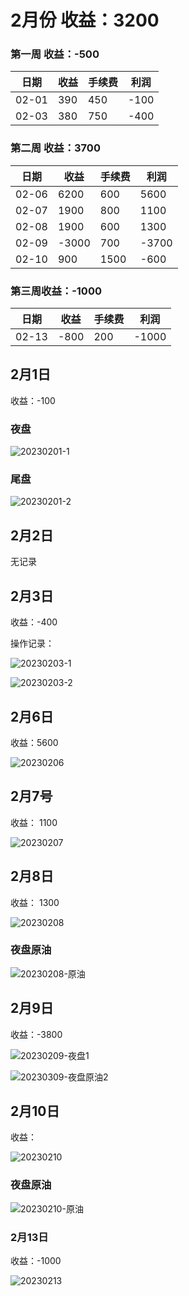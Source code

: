 # 2月份 收益：3200

### 第一周 收益：-500

| 日期  | 收益 | 手续费 | 利润 |
| ----- | ---- | ------ | ---- |
| 02-01 | 390  | 450    | -100 |
| 02-03 | 380  | 750    | -400 |



### 第二周 收益：3700

| 日期  | 收益  | 手续费 | 利润  |
| ----- | ----- | ------ | ----- |
| 02-06 | 6200  | 600    | 5600  |
| 02-07 | 1900  | 800    | 1100  |
| 02-08 | 1900  | 600    | 1300  |
| 02-09 | -3000 | 700    | -3700 |
| 02-10 | 900   | 1500   | -600  |



### 第三周收益：-1000

| 日期  | 收益 | 手续费 | 利润  |
| ----- | ---- | ------ | ----- |
| 02-13 | -800 | 200    | -1000 |



## 2月1日

收益：-100

### 夜盘

![20230201-1](../../images/202302/20230201-1.png)



### 尾盘

![20230201-2](../../images/202302/20230201-2.png)



## 2月2日

无记录



## 2月3日

收益：-400



操作记录：

![20230203-1](../../images/202302/20230203-1.png)



![20230203-2](../../images/202302/20230203-2.jpeg)



## 2月6日

收益：5600



![20230206](../../images/202302/20230206.jpeg)





## 2月7号

收益： 1100



![20230207](../../images/202302/20230207.png)





## 2月8日

收益： 1300



![20230208](../../images/202302/20230208.png)





### 夜盘原油

![20230208-原油](../../images/202302/20230208-原油.jpeg)



## 2月9日

收益：-3800



![20230209-夜盘1](../../images/202302/20230209-夜盘1.png)



![20230309-夜盘原油2](../../images/202302/20230309-夜盘原油2.png)



## 2月10日

收益：



![20230210](../../images/202302/20230210.png)



### 夜盘原油



![20230210-原油](../../images/202302/20230210-原油.jpeg)





### 2月13日

收益：-1000

![20230213](../../images/202302/20230213.png)

